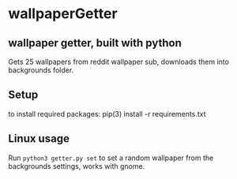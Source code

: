 # wallpaperGetter

## wallpaper getter, built with python

Gets 25 wallpapers from reddit wallpaper sub, downloads them into backgrounds folder.

## Setup
to install required packages: pip(3) install -r requirements.txt

## Linux usage

Run ```python3 getter.py set``` to set a random wallpaper from the backgrounds settings, works with gnome.
